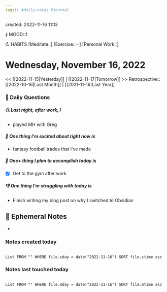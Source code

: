 ```yaml
---
tags:: #daily-notes #journal
---
```

created: 2022-11-16 11:13

⨑ MOOD::1

↻ HABITS
[Meditate::]
[Exercise::✅]
[Personal Work::]

# Wednesday, November 16, 2022

\<\< [[2022-11-15|Yesterday]] | [[2022-11-17|Tomorrow]] >>
Retrospective:: [[2022-10-16|Last Month]] | [[2021-11-16|Last Year]]

### 📅 Daily Questions

##### 🌜 Last night, after work, I

- played MH with Greg

##### 🙌 One thing I'm excited about right now is

- fantasy football trades that I've made

##### 🚀 One+ thing I plan to accomplish today is

- [x] Get to the gym after work

##### 👎 One thing I'm struggling with today is

- Finish writing my blog post on why I switched to Obsidian

## 📝 Ephemeral Notes

-

### Notes created today

```dataview

List FROM "" WHERE file.cday = date("2022-11-16") SORT file.ctime asc

```

### Notes last touched today

```dataview

List FROM "" WHERE file.mday = date("2022-11-16") SORT file.mtime asc

```

